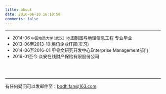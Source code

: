 ```yaml
---
title: about
date: 2016-06-10 16:10:58
comments: false
---
```


---

- 2014-06 `中国地质大学(武汉)` 地图制图与地理信息工程 专业毕业
- 2013-06至2013-10 腾讯企业IT部(实习)
- 2014-06至2016-01 甲骨文研究开发中心Enterprise Management部门
- 2016-01至今 众安在线财产保险有限股份公司     


<br>
<br>

----

有任何疑问可以发邮件至：bodhifan@163.com
